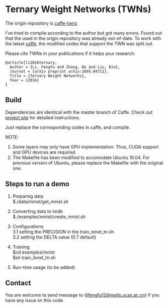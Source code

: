 # Ternary Weight Networks (TWNs)

The origin repository is [caffe-twns](https://github.com/fengfu-chris/caffe-twns)

I've tried to compile according to the author but got many errors. Found out that the used in the origin repository was already out-of-date. To work with the latest [caffe](https://github.com/BVLC/caffe), the modified codes that support the TWN was split out.

Please cite TWNs in your publications if it helps your research:

    @article{li2016ternary,
      Author = {Li, Fengfu and Zhang, Bo and Liu, Bin},
      Journal = {arXiv preprint arXiv:1605.04711},
      Title = {Ternary Weight Networks},
      Year = {2016}
    }

## Build

Dependencies are identical with the master branch of Caffe. Check out [project site](http://caffe.berkeleyvision.org) for detailed instructions.

Just replace the corresponding codes in caffe, and compile.

NOTE:  
1. Some layers may only have GPU implementation. Thus, CUDA support and GPU devices are required.  
2. The Makefile has been modified to accomodate Ubuntu 16.04. For previous version of Ubuntu, please replace the Makefile with the original one.

## Steps to run a demo  
1. Preparing data  
$./data/mnist/get_mnist.sh  

2. Converting data to lmdb  
$./examples/mnist/create_mnist.sh

3. Configurations  
3.1 setting the PRECISION in the train_lenet_tn.sh  
3.2 setting the DELTA value (0.7 default)  

4. Training  
$cd examples/mnist  
$sh train_lenet_tn.sh

5. Run-time usage (to be added)

## Contact

You are welcome to send message to (lifengfu12@mails.ucas.ac.cn) if you have any issue on this code.


